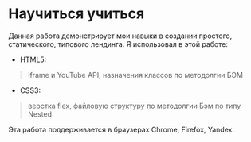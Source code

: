 # Научиться учиться #

Данная работа демонстрирует мои навыки в создании простого, статического, типового лендинга.
Я использовал в этой работе:
- HTML5:
> iframe и YouTube API, назначения классов по методолгии БЭМ

- CSS3:
> верстка flex, файловую структуру по методолгии Бэм по типу Nested

Эта работа поддерживается в браузерах Chrome, Firefox, Yandex.
